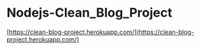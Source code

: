 # Nodejs-Clean_Blog_Project
[https://clean-blog-project.herokuapp.com/](https://clean-blog-project.herokuapp.com/)
